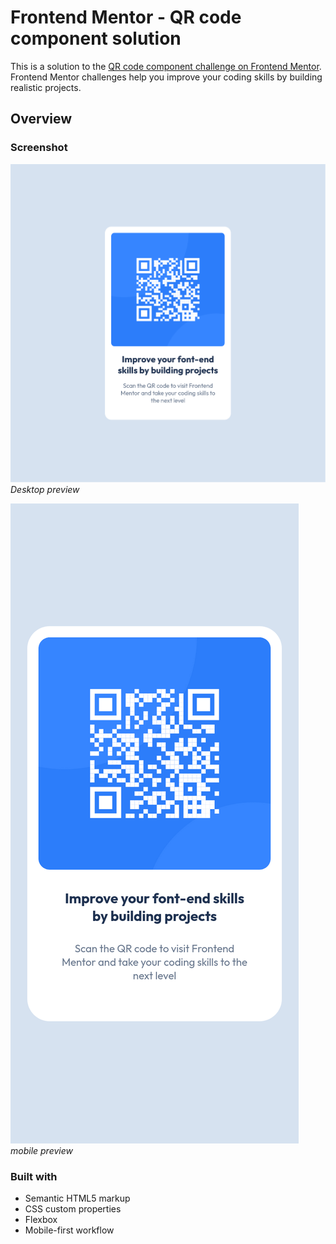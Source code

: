 # Frontend Mentor - QR code component solution

This is a solution to the [QR code component challenge on Frontend Mentor](https://www.frontendmentor.io/challenges/qr-code-component-iux_sIO_H). Frontend Mentor challenges help you improve your coding skills by building realistic projects. 

## Overview

### Screenshot

![Desktop preview](./Desktop-preview.png)
*Desktop preview*


![Mobile preview](./mobile-preview.png)
*mobile preview*

### Built with

- Semantic HTML5 markup
- CSS custom properties
- Flexbox
- Mobile-first workflow